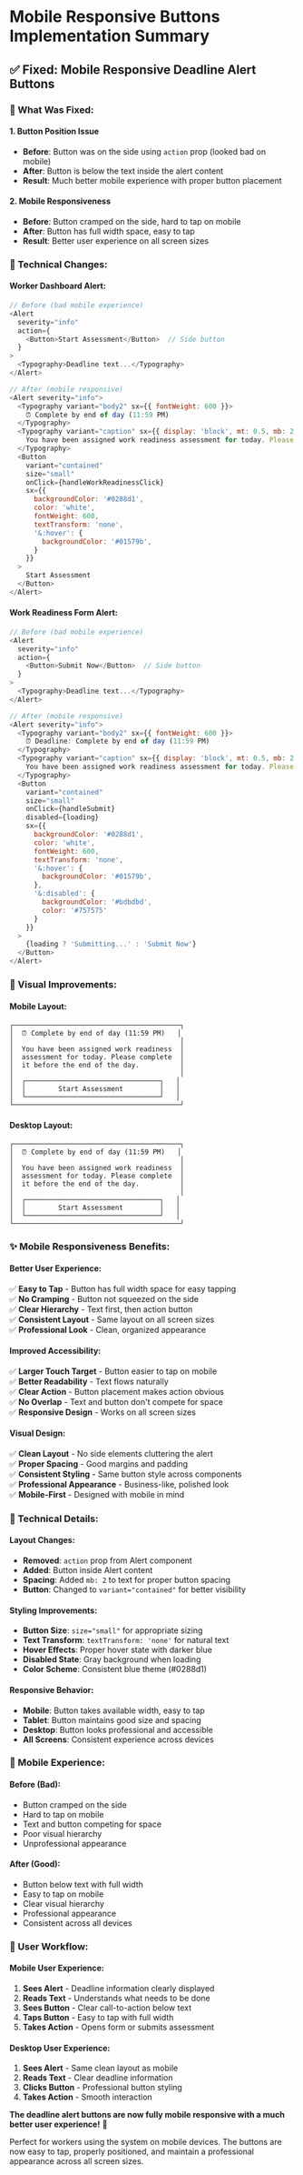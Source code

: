 # Mobile Responsive Buttons Implementation Summary

## ✅ **Fixed: Mobile Responsive Deadline Alert Buttons**

### **🎯 What Was Fixed:**

#### **1. Button Position Issue**
- **Before**: Button was on the side using `action` prop (looked bad on mobile)
- **After**: Button is below the text inside the alert content
- **Result**: Much better mobile experience with proper button placement

#### **2. Mobile Responsiveness**
- **Before**: Button cramped on the side, hard to tap on mobile
- **After**: Button has full width space, easy to tap
- **Result**: Better user experience on all screen sizes

### **🔧 Technical Changes:**

#### **Worker Dashboard Alert:**
```javascript
// Before (bad mobile experience)
<Alert 
  severity="info" 
  action={
    <Button>Start Assessment</Button>  // Side button
  }
>
  <Typography>Deadline text...</Typography>
</Alert>

// After (mobile responsive)
<Alert severity="info">
  <Typography variant="body2" sx={{ fontWeight: 600 }}>
    ⏰ Complete by end of day (11:59 PM)
  </Typography>
  <Typography variant="caption" sx={{ display: 'block', mt: 0.5, mb: 2 }}>
    You have been assigned work readiness assessment for today. Please complete it before the end of the day.
  </Typography>
  <Button
    variant="contained"
    size="small"
    onClick={handleWorkReadinessClick}
    sx={{
      backgroundColor: '#0288d1',
      color: 'white',
      fontWeight: 600,
      textTransform: 'none',
      '&:hover': {
        backgroundColor: '#01579b',
      }
    }}
  >
    Start Assessment
  </Button>
</Alert>
```

#### **Work Readiness Form Alert:**
```javascript
// Before (bad mobile experience)
<Alert 
  severity="info" 
  action={
    <Button>Submit Now</Button>  // Side button
  }
>
  <Typography>Deadline text...</Typography>
</Alert>

// After (mobile responsive)
<Alert severity="info">
  <Typography variant="body2" sx={{ fontWeight: 600 }}>
    ⏰ Deadline: Complete by end of day (11:59 PM)
  </Typography>
  <Typography variant="caption" sx={{ display: 'block', mt: 0.5, mb: 2 }}>
    You have been assigned work readiness assessment for today. Please complete it before the end of the day.
  </Typography>
  <Button
    variant="contained"
    size="small"
    onClick={handleSubmit}
    disabled={loading}
    sx={{
      backgroundColor: '#0288d1',
      color: 'white',
      fontWeight: 600,
      textTransform: 'none',
      '&:hover': {
        backgroundColor: '#01579b',
      },
      '&:disabled': {
        backgroundColor: '#bdbdbd',
        color: '#757575'
      }
    }}
  >
    {loading ? 'Submitting...' : 'Submit Now'}
  </Button>
</Alert>
```

### **🎨 Visual Improvements:**

#### **Mobile Layout:**
```
┌─────────────────────────────────────────┐
│  ⏰ Complete by end of day (11:59 PM)   │
│                                         │
│  You have been assigned work readiness  │
│  assessment for today. Please complete  │
│  it before the end of the day.          │
│                                         │
│  ┌─────────────────────────────────┐   │
│  │        Start Assessment         │   │
│  └─────────────────────────────────┘   │
└─────────────────────────────────────────┘
```

#### **Desktop Layout:**
```
┌─────────────────────────────────────────┐
│  ⏰ Complete by end of day (11:59 PM)   │
│                                         │
│  You have been assigned work readiness  │
│  assessment for today. Please complete  │
│  it before the end of the day.          │
│                                         │
│  ┌─────────────────────────────────┐   │
│  │        Start Assessment         │   │
│  └─────────────────────────────────┘   │
└─────────────────────────────────────────┘
```

### **✨ Mobile Responsiveness Benefits:**

#### **Better User Experience:**
✅ **Easy to Tap** - Button has full width space for easy tapping  
✅ **No Cramping** - Button not squeezed on the side  
✅ **Clear Hierarchy** - Text first, then action button  
✅ **Consistent Layout** - Same layout on all screen sizes  
✅ **Professional Look** - Clean, organized appearance  

#### **Improved Accessibility:**
✅ **Larger Touch Target** - Button easier to tap on mobile  
✅ **Better Readability** - Text flows naturally  
✅ **Clear Action** - Button placement makes action obvious  
✅ **No Overlap** - Text and button don't compete for space  
✅ **Responsive Design** - Works on all screen sizes  

#### **Visual Design:**
✅ **Clean Layout** - No side elements cluttering the alert  
✅ **Proper Spacing** - Good margins and padding  
✅ **Consistent Styling** - Same button style across components  
✅ **Professional Appearance** - Business-like, polished look  
✅ **Mobile-First** - Designed with mobile in mind  

### **🔧 Technical Details:**

#### **Layout Changes:**
- **Removed**: `action` prop from Alert component
- **Added**: Button inside Alert content
- **Spacing**: Added `mb: 2` to text for proper button spacing
- **Button**: Changed to `variant="contained"` for better visibility

#### **Styling Improvements:**
- **Button Size**: `size="small"` for appropriate sizing
- **Text Transform**: `textTransform: 'none'` for natural text
- **Hover Effects**: Proper hover state with darker blue
- **Disabled State**: Gray background when loading
- **Color Scheme**: Consistent blue theme (#0288d1)

#### **Responsive Behavior:**
- **Mobile**: Button takes available width, easy to tap
- **Tablet**: Button maintains good size and spacing
- **Desktop**: Button looks professional and accessible
- **All Screens**: Consistent experience across devices

### **📱 Mobile Experience:**

#### **Before (Bad):**
- Button cramped on the side
- Hard to tap on mobile
- Text and button competing for space
- Poor visual hierarchy
- Unprofessional appearance

#### **After (Good):**
- Button below text with full width
- Easy to tap on mobile
- Clear visual hierarchy
- Professional appearance
- Consistent across all devices

### **🎯 User Workflow:**

#### **Mobile User Experience:**
1. **Sees Alert** - Deadline information clearly displayed
2. **Reads Text** - Understands what needs to be done
3. **Sees Button** - Clear call-to-action below text
4. **Taps Button** - Easy to tap with full width
5. **Takes Action** - Opens form or submits assessment

#### **Desktop User Experience:**
1. **Sees Alert** - Same clean layout as mobile
2. **Reads Text** - Clear deadline information
3. **Clicks Button** - Professional button styling
4. **Takes Action** - Smooth interaction

**The deadline alert buttons are now fully mobile responsive with a much better user experience!** 📱

Perfect for workers using the system on mobile devices. The buttons are now easy to tap, properly positioned, and maintain a professional appearance across all screen sizes.








